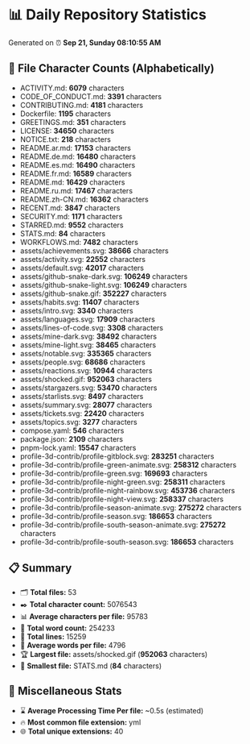 # 📊 Daily Repository Statistics
Generated on ⏰ **Sep 21, Sunday 08:10:55 AM**

## 📂 File Character Counts (Alphabetically)
- ACTIVITY.md: **6079** characters
- CODE_OF_CONDUCT.md: **3391** characters
- CONTRIBUTING.md: **4181** characters
- Dockerfile: **1195** characters
- GREETINGS.md: **351** characters
- LICENSE: **34650** characters
- NOTICE.txt: **218** characters
- README.ar.md: **17153** characters
- README.de.md: **16480** characters
- README.es.md: **16490** characters
- README.fr.md: **16589** characters
- README.md: **16429** characters
- README.ru.md: **17467** characters
- README.zh-CN.md: **16362** characters
- RECENT.md: **3847** characters
- SECURITY.md: **1171** characters
- STARRED.md: **9552** characters
- STATS.md: **84** characters
- WORKFLOWS.md: **7482** characters
- assets/achievements.svg: **38666** characters
- assets/activity.svg: **22552** characters
- assets/default.svg: **42017** characters
- assets/github-snake-dark.svg: **106249** characters
- assets/github-snake-light.svg: **106249** characters
- assets/github-snake.gif: **352227** characters
- assets/habits.svg: **11407** characters
- assets/intro.svg: **3340** characters
- assets/languages.svg: **17909** characters
- assets/lines-of-code.svg: **3308** characters
- assets/mine-dark.svg: **38492** characters
- assets/mine-light.svg: **38465** characters
- assets/notable.svg: **335365** characters
- assets/people.svg: **68686** characters
- assets/reactions.svg: **10944** characters
- assets/shocked.gif: **952063** characters
- assets/stargazers.svg: **53470** characters
- assets/starlists.svg: **8497** characters
- assets/summary.svg: **28077** characters
- assets/tickets.svg: **22420** characters
- assets/topics.svg: **3277** characters
- compose.yaml: **546** characters
- package.json: **2109** characters
- pnpm-lock.yaml: **15547** characters
- profile-3d-contrib/profile-gitblock.svg: **283251** characters
- profile-3d-contrib/profile-green-animate.svg: **258312** characters
- profile-3d-contrib/profile-green.svg: **169693** characters
- profile-3d-contrib/profile-night-green.svg: **258311** characters
- profile-3d-contrib/profile-night-rainbow.svg: **453736** characters
- profile-3d-contrib/profile-night-view.svg: **258337** characters
- profile-3d-contrib/profile-season-animate.svg: **275272** characters
- profile-3d-contrib/profile-season.svg: **186653** characters
- profile-3d-contrib/profile-south-season-animate.svg: **275272** characters
- profile-3d-contrib/profile-south-season.svg: **186653** characters

## 📋 Summary
- 🗂️ **Total files:** 53
- ✒️ **Total character count:** 5076543
- 📊 **Average characters per file:** 95783
- 📝 **Total word count:** 254233
- 🧾 **Total lines:** 15259
- 📐 **Average words per file:** 4796
- 🏆 **Largest file:** assets/shocked.gif (**952063** characters)
- 🥉 **Smallest file:** STATS.md (**84** characters)

## 🌟 Miscellaneous Stats
- ⌛ **Average Processing Time Per file:** ~0.5s (estimated)
- 🔥 **Most common file extension:** yml
- 🌐 **Total unique extensions:** 40
